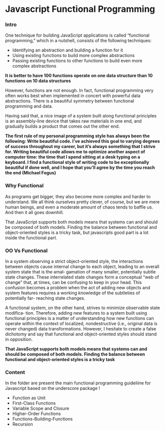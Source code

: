 Javascript Functional Programming 
=================================

### Intro  

One technique for building JavaScript applications is called “functional programming,” which in a nutshell,
consists of the following techniques:

+ Identifying an abstraction and building a function for it
+ Using existing functions to build more complex abstractions
+ Passing existing functions to other functions to build even more complex abstractions


**It is better to have 100 functions operate on one data structure than 10 functions on 10 data structures**

However, functions are not enough. In fact, functional programming very often works
best when implemented in concert with powerful data abstractions. There is a beautiful
symmetry between functional programming and data.

Having said that, a nice image of a system built along functional principles is an
assembly-line device that takes raw materials in one end, and gradually builds a product
that comes out the other end.

**The first rule of my personal programming style has always been the following: Write
beautiful code. I’ve achieved this goal to varying degrees of success throughout my
career, but it’s always something that I strive for. Writing beautiful code allows me to
optimize another aspect of computer time: the time that I spend sitting at a desk typing
on a keyboard. I find a functional style of writing code to be exceptionally beautiful if
done well, and I hope that you’ll agree by the time you reach the end (Michael Fogus)**


### Why Functional 
As programs get bigger, they also become more complex and harder to understand. We all think
ourselves pretty clever, of course, but we are mere human beings, and even a moderate amount
of chaos tends to baffle us. And then it all goes downhill.

That JavaScript supports both models means that systems can and should be composed of both
models. Finding the balance between functional and object-oriented styles is a tricky task,
but javascripts good part is a lot inside the functional part. 

### OO Vs Functional 
In a system observing a strict object-oriented style, the interactions between objects
cause internal change to each object, leading to an overall system state that is the amal‐
gamation of many smaller, potentially subtle state changes. These interrelated state
changes form a conceptual “web of change” that, at times, can be confusing to keep in
your head. This confusion becomes a problem when the act of adding new objects and
system features requires a working knowledge of the subtleties of potentially far-
reaching state changes.

A functional system, on the other hand, strives to minimize observable state modifica‐
tion. Therefore, adding new features to a system built using functional principles is a
matter of understanding how new functions can operate within the context of localized,
nondestructive (i.e., original data is never changed) data transformations. However, I
hesitate to create a false dichotomy and say that functional and object-oriented styles
should stand in opposition. 

**That JavaScript supports both models means that systems can and should be composed of both models. Finding the balance between functional and object-oriented styles is a tricky task**

### Content 
In the folder are present the main functional programming guideliine for Javascript based 
on the underscore package ! 

+ Function as Unit 
+ First-Class Functions 
+ Variable Scope and Closure 
+ Higher-Order Functions 
+ Functions-Building-Functions 
+ Recursion

